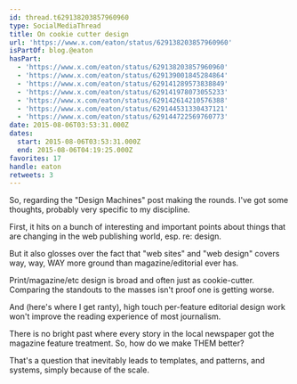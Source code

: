 ```yaml
---
id: thread.t629138203857960960
type: SocialMediaThread
title: On cookie cutter design
url: 'https://www.x.com/eaton/status/629138203857960960'
isPartOf: blog.@eaton
hasPart:
  - 'https://www.x.com/eaton/status/629138203857960960'
  - 'https://www.x.com/eaton/status/629139001845284864'
  - 'https://www.x.com/eaton/status/629141289573838849'
  - 'https://www.x.com/eaton/status/629141978073055233'
  - 'https://www.x.com/eaton/status/629142614210576388'
  - 'https://www.x.com/eaton/status/629144531330437121'
  - 'https://www.x.com/eaton/status/629144722569760773'
date: 2015-08-06T03:53:31.000Z
dates:
  start: 2015-08-06T03:53:31.000Z
  end: 2015-08-06T04:19:25.000Z
favorites: 17
handle: eaton
retweets: 3
---
```

So, regarding the "Design Machines" post making the rounds. I've got some thoughts, probably very specific to my discipline.

First, it hits on a bunch of interesting and important points about things that are changing in the web publishing world, esp. re: design.

But it also glosses over the fact that "web sites" and "web design" covers way, way, WAY more ground than magazine/editorial ever has.

Print/magazine/etc design is broad and often just as cookie-cutter. Comparing the standouts to the masses isn't proof one is getting worse.

And (here's where I get ranty), high touch per-feature editorial design work won't improve the reading experience of most journalism.

There is no bright past where every story in the local newspaper got the magazine feature treatment. So, how do we make THEM better?

That's a question that inevitably leads to templates, and patterns, and systems, simply because of the scale.
